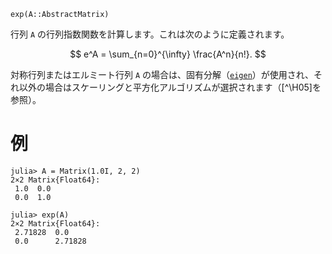 ```
exp(A::AbstractMatrix)
```

行列 `A` の行列指数関数を計算します。これは次のように定義されます。

$$
e^A = \sum_{n=0}^{\infty} \frac{A^n}{n!}.
$$

対称行列またはエルミート行列 `A` の場合は、固有分解（[`eigen`](@ref)）が使用され、それ以外の場合はスケーリングと平方化アルゴリズムが選択されます（[^\H05]を参照）。

[^H05]: Nicholas J. Higham, "The squaring and scaling method for the matrix exponential revisited", SIAM Journal on Matrix Analysis and Applications, 26(4), 2005, 1179-1193. [doi:10.1137/090768539](https://doi.org/10.1137/090768539)

# 例

```jldoctest
julia> A = Matrix(1.0I, 2, 2)
2×2 Matrix{Float64}:
 1.0  0.0
 0.0  1.0

julia> exp(A)
2×2 Matrix{Float64}:
 2.71828  0.0
 0.0      2.71828
```
